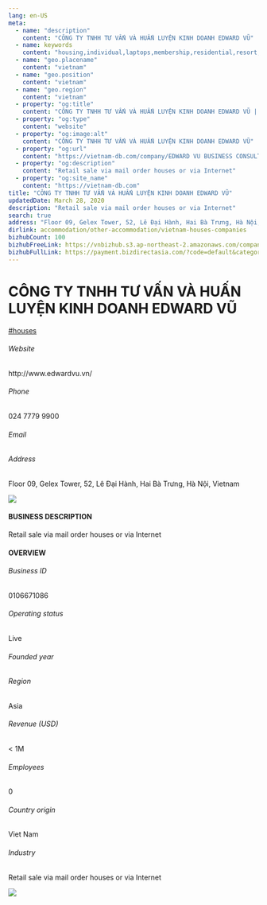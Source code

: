 ```yaml
---
lang: en-US
meta:
  - name: "description"
    content: "CÔNG TY TNHH TƯ VẤN VÀ HUẤN LUYỆN KINH DOANH EDWARD VŨ"
  - name: keywords
    content: "housing,individual,laptops,membership,residential,resort,resorts,speakers,spirits,virtual,wireless,wireless,wireless,wireless,wireless,wireless,wireless,vietnam-houses-companies"
  - name: "geo.placename"
    content: "vietnam"
  - name: "geo.position"
    content: "vietnam"
  - name: "geo.region"
    content: "vietnam"
  - property: "og:title"
    content: "CÔNG TY TNHH TƯ VẤN VÀ HUẤN LUYỆN KINH DOANH EDWARD VŨ | Vietnam DB"
  - property: "og:type"
    content: "website"
  - property: "og:image:alt"
    content: "CÔNG TY TNHH TƯ VẤN VÀ HUẤN LUYỆN KINH DOANH EDWARD VŨ"
  - property: "og:url"
    content: "https://vietnam-db.com/company/EDWARD VU BUSINESS CONSULTING AND TRAINING COMPANY LIMITED-2537854"
  - property: "og:description"
    content: "Retail sale via mail order houses or via Internet"
  - property: "og:site_name"
    content: "https://vietnam-db.com"
title: "CÔNG TY TNHH TƯ VẤN VÀ HUẤN LUYỆN KINH DOANH EDWARD VŨ"
updatedDate: March 28, 2020
description: "Retail sale via mail order houses or via Internet"
search: true
address: "Floor 09, Gelex Tower, 52, Lê Đại Hành, Hai Bà Trưng, Hà Nội, Vietnam"
dirlink: accommodation/other-accommodation/vietnam-houses-companies
bizhubCount: 100
bizhubFreeLink: https://vnbizhub.s3.ap-northeast-2.amazonaws.com/companies/vietnam-houses-companies_preview.xlsx
bizhubFullLink: https://payment.bizdirectasia.com/?code=default&category=bizhub&item=vietnam-houses-companies&redirect=https://vietnam-db.com
---
```



<div class="bd-item">
    <div class="item-content">
        <div class="detail-title-wrap">
            <h1 class="detail-title">
                CÔNG TY TNHH TƯ VẤN VÀ HUẤN LUYỆN KINH DOANH EDWARD VŨ
            </h1>
        </div>
		<div class="detail-tagslist"><a href="/accommodation/other-accommodation/tags/houses" class="detail-tagitem">#houses</a></div>
        <h6 class="bd-label">Website</h6>
        <p>http://www.edwardvu.vn/</p>
		<h6 class="bd-label">Phone</h6>
        <p>024 7779 9900</p>
        <h6 class="bd-label">Email</h6>
        <p><a class="textColorPrimary" href="#"></a></p>
        <h6 class="bd-label">Address</h6>
        <p>Floor 09, Gelex Tower, 52, Lê Đại Hành, Hai Bà Trưng, Hà Nội, Vietnam</p>
    </div>
</div>

<div class="banner-wrap text-center"><a href="" class="banner-link"><img src="/assets/vndb.com/BannerAds2.jpg" class="banner-img"></a></div>

<div class="bd-item">
    <div class="item-content">
        <h4 class="textColorPrimary item-title">BUSINESS DESCRIPTION</h4>
        <p>Retail sale via mail order houses or via Internet</p>
    </div>
</div>

<div class="bd-item">
    <div class="item-content">
        <h4 class="textColorPrimary item-title">OVERVIEW</h4>
        <div class="item-info">
            <h6 class="bd-label">Business ID</h6>
            <p>0106671086</p>
        </div>
        <div class="item-info">
            <h6 class="bd-label">Operating status</h6>
            <p>Live<small class="bd-status_dot live"></small></p>
        </div>
        <div class="item-info">
            <h6 class="bd-label">Founded year</h6>
            <p></p>
        </div>
        <div class="item-info">
            <h6 class="bd-label">Region</h6>
            <p>Asia</p>
        </div>
        <div class="item-info">
            <h6 class="bd-label">Revenue (USD)</h6>
            <p>&lt; 1M</p>
        </div>
        <div class="item-info">
            <h6 class="bd-label">Employees</h6>
            <p>0</p>
        </div>
        <div class="item-info">
            <h6 class="bd-label">Country origin</h6>
            <p>Viet Nam</p>
        </div>
        <div class="item-info">
            <h6 class="bd-label">Industry</h6>
            <p>Retail sale via mail order houses or via Internet</p>
        </div>
    </div>
</div>

<div class="banner-wrap text-center"><a href="" class="banner-link"><img src="/assets/vndb.com/BannerAd_04_728x90.jpg" class="banner-img"></a></div>

<CustomPopup popupTitle="ENTER EMAIL TO DOWNLOAD" popupSubTitle="The companies data will be sent to your inbox. Please enter your email." :free="this.$frontmatter.bizhubFreeLink" :paid="this.$frontmatter.bizhubFullLink" :count="this.$frontmatter.bizhubCount"/>

